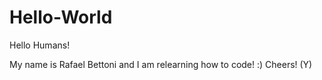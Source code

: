 # Hello-World

Hello Humans!

My name is Rafael Bettoni and I am relearning how to code! :)
Cheers! (Y)
